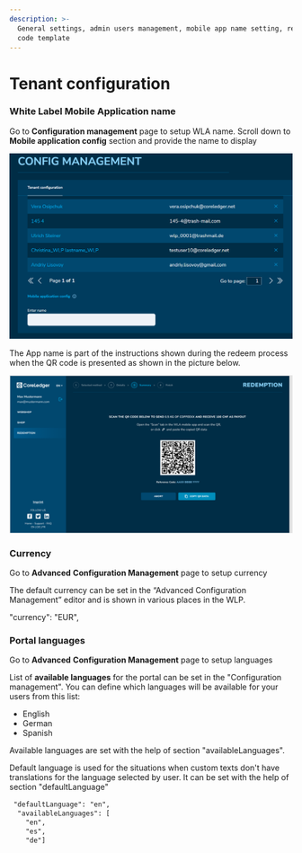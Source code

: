 ```yaml
---
description: >-
  General settings, admin users management, mobile app name setting, reference
  code template
---
```


# Tenant configuration

### White Label Mobile Application name

Go to **Configuration management** page to setup WLA name. Scroll down to **Mobile application config** section and provide the name to display

![](<../../.gitbook/assets/image (1).png>)

The App name is part of the instructions shown during the redeem process when the QR code is presented as shown in the picture below.

![QR code scanning for redemption](<../../.gitbook/assets/image (11).png>)

### Currency

Go to **Advanced** **Configuration Management** page to setup currency

The default currency can be set in the “Advanced Configuration Management” editor and is shown in various places in the WLP.&#x20;

"currency": "EUR",

### Portal languages

Go to **Advanced** **Configuration Management** page to setup languages

List of **available languages** for the portal can be set in the "Configuration management". You can define which languages will be available for your users from this list:&#x20;

* English
* German
* Spanish

Available languages are set with the help of section "availableLanguages".&#x20;

Default language is used for the situations when custom texts don't have translations for the language selected by user. It can be set with the help of section "defaultLanguage"

```
 "defaultLanguage": "en",
  "availableLanguages": [
    "en",
    "es",
    "de"]
```
